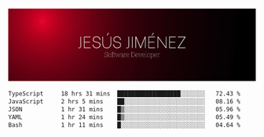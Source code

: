 <!-- <img align='right' src="https://github-readme-stats-eight-rose-90.vercel.app
/api?username=JesusJimenezG&show_icons=true&theme=radical">

### Hi there 👋 My name is Jesús.
- I'm a Computer Engineering student.
- I'm currently working as a Full stack Web developer and native Android Developer.

- Proghead.
- Inlärning svenska
- I also like to translate music on my YouTube channel. [![YouTube Views](https://img.shields.io/youtube/channel/views/UCWnlcC4_sV9Imcy9ysQpxHA?style=social)](https://www.youtube.com/channel/UCWnlcC4_sV9Imcy9ysQpxHA) -->
![banner](https://github.com/JesusJimenezG/JesusJimenezG/blob/main/1.png)

<!--START_SECTION:waka-->

```text
TypeScript     18 hrs 31 mins  ██████████████████░░░░░░░   72.43 %
JavaScript     2 hrs 5 mins    ██░░░░░░░░░░░░░░░░░░░░░░░   08.16 %
JSON           1 hr 31 mins    █▒░░░░░░░░░░░░░░░░░░░░░░░   05.96 %
YAML           1 hr 24 mins    █▒░░░░░░░░░░░░░░░░░░░░░░░   05.49 %
Bash           1 hr 11 mins    █░░░░░░░░░░░░░░░░░░░░░░░░   04.64 %
```

<!--END_SECTION:waka-->

<!--
**JesusJimenezG/JesusJimenezG** is a ✨ _special_ ✨ repository because its `README.md` (this file) appears on your GitHub profile.

Here are some ideas to get you started:

- 🔭 I’m currently working on ...
- 🌱 I’m currently learning ...
- 👯 I’m looking to collaborate on ...
- 🤔 I’m looking for help with ...
- 💬 Ask me about ...
- 📫 How to reach me: ...
- 😄 Pronouns: ...
- ⚡ Fun fact: ...
-->
